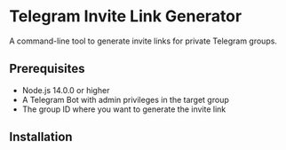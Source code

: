 # Telegram Invite Link Generator

A command-line tool to generate invite links for private Telegram groups.

## Prerequisites

- Node.js 14.0.0 or higher
- A Telegram Bot with admin privileges in the target group
- The group ID where you want to generate the invite link

## Installation

